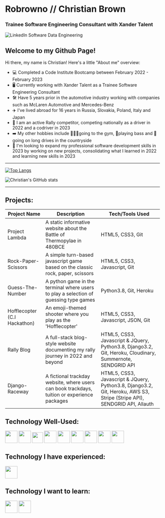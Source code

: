 # Robrowno // Christian Brown

### Trainee Software Engineering Consultant with Xander Talent


![LinkedIn Software   Data Engineering](https://user-images.githubusercontent.com/85391216/221840948-ce6c53c9-567f-4d8d-9feb-be55359de81e.png)

Welcome to my Github Page!
----

Hi there, my name is Christian! Here's a little "About me" overview:
  - 💻 Completed a Code Institute Bootcamp between February 2022 - February 2023
  - 🖥️ Currently working with Xander Talent as a Trainee Software Engineering Consultant
  - 🛠️ Have 5 years prior in the automotive industry working with companies such as McLaren Automotive and Mercedes-Benz
  - ✈️ I've lived abroad for 16 years in Russia, Slovakia, Poland, Italy and Japan
  - 🏁 I am an active Rally competitor, competing nationally as a driver in 2022 and a codriver in 2023
  - ➡️ My other hobbies include 🏋🏻‍♂️going to the gym, 🎸playing bass and 🚗going on long drives in the countryside
  - 🎯 I'm looking to expand my professional software development skills in 2023 by working on new projects, consolidating what I learned in 2022 and learning new skills in 2023
 
----

[![Top Langs](https://github-readme-stats.vercel.app/api/top-langs/?username=Robrowno&layout=compact)](https://github.com/anuraghazra/github-readme-stats)

![Christian's GitHub stats](https://github-readme-stats.vercel.app/api?username=Robrowno&show_icons=true&theme=radical)

----

## Projects:

| Project Name  	| Description  	| Tech/Tools Used  	|
|---	            |---	          |---	              |
| Project Lambda  | A static informative website about the Battle of Thermopylae in 480BCE | HTML5, CSS3, Git  	|
| Rock-Paper-Scissors  | A simple turn-based javascript game based on the classic rock, paper, scissors  	| HTML5, CSS3, Javascript, Git  	|
| Guess-The-Number  | A python game in the terminal where users to play a selection of guessing type games   | Python3.8, Git, Heroku  	|
| Hofflecopter (C.I Hackathon)	| An emoji-themed shooter where you play as the 'Hofflecopter'   	| HTML5, CSS3, Javascript, JSON, Git   	|
| Rally Blog  | A full-stack blog-style website documenting my rally journey in 2022 and beyond 	| HTML5, CSS3, Javascript & JQuery, Python3.8, Django3.2, Git, Heroku, Cloudinary, Summernote, SENDGRID API  	|
| Django-Raceway  | A fictional trackday website, where users can book trackdays, tuition or experience packages 	| HTML5, CSS3, Javascript & JQuery, Python3.8, Django3.2, Git, Heroku, AWS S3, Stripe (Stripe API), SENDGRID API, Allauth 	|


## Technology Well-Used:

<div style="display:inline-block">
 <img src="https://cdn.jsdelivr.net/gh/devicons/devicon/icons/html5/html5-original-wordmark.svg" height=40px/>
 <img src="https://cdn.jsdelivr.net/gh/devicons/devicon/icons/css3/css3-original-wordmark.svg" height=40px/>
 <img src="https://cdn.jsdelivr.net/gh/devicons/devicon/icons/javascript/javascript-original.svg" height=35px/>
 <img src="https://cdn.jsdelivr.net/gh/devicons/devicon/icons/python/python-original-wordmark.svg" height=40px/>
 <img src="https://cdn.jsdelivr.net/gh/devicons/devicon/icons/jquery/jquery-original-wordmark.svg" height=40px/>
 <img src="https://cdn.jsdelivr.net/gh/devicons/devicon/icons/bootstrap/bootstrap-original-wordmark.svg" height=40px/>
 <img src="https://cdn.jsdelivr.net/gh/devicons/devicon/icons/django/django-plain-wordmark.svg" height=40px/>
 <img src="https://cdn.jsdelivr.net/gh/devicons/devicon/icons/heroku/heroku-plain-wordmark.svg" height=40px/>
 <img src="https://cdn.jsdelivr.net/gh/devicons/devicon/icons/git/git-original-wordmark.svg" height=40px/>
 
</div>

## Technology I have experienced:
<div style="display:inline-block">
 <img src="https://cdn.jsdelivr.net/gh/devicons/devicon/icons/nodejs/nodejs-original-wordmark.svg" height=40px/>
 
 </div>
 
## Technology I want to learn:
<div style="display:inline-block">
 <img src="https://cdn.jsdelivr.net/gh/devicons/devicon/icons/java/java-original-wordmark.svg" height=40px/>
 <img src="https://cdn.jsdelivr.net/gh/devicons/devicon/icons/react/react-original-wordmark.svg" height=40px/>
 
 </div>
          
